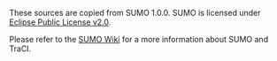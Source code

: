 These sources are copied from SUMO 1.0.0.
SUMO is licensed under [Eclipse Public License v2.0](http://www.eclipse.org/legal/epl-v20.html).

Please refer to the [SUMO Wiki](http://sumo.dlr.de/wiki) for a more information about SUMO and TraCI.
